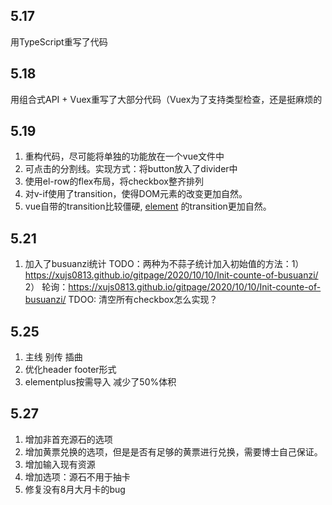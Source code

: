 ## 5.17
用TypeScript重写了代码

## 5.18
用组合式API + Vuex重写了大部分代码（Vuex为了支持类型检查，还是挺麻烦的

## 5.19
1. 重构代码，尽可能将单独的功能放在一个vue文件中
2. 可点击的分割线。实现方式：将button放入了divider中
3. 使用el-row的flex布局，将checkbox整齐排列
4. 对v-if使用了transition，使得DOM元素的改变更加自然。
5. vue自带的transition比较僵硬, [element](https://element-plus.org/zh-CN/guide/transitions.html#collapse-%E6%8A%98%E5%8F%A0%E9%9D%A2%E6%9D%BF) 的transition更加自然。

## 5.21
1. 加入了busuanzi统计
TODO：两种为不蒜子统计加入初始值的方法：1）https://xujs0813.github.io/gitpage/2020/10/10/Init-counte-of-busuanzi/ 2） 轮询：https://xujs0813.github.io/gitpage/2020/10/10/Init-counte-of-busuanzi/
TDOO: 清空所有checkbox怎么实现？

## 5.25
1. 主线 别传 插曲
2. 优化header footer形式
3. elementplus按需导入 减少了50%体积

## 5.27
1. 增加非首充源石的选项
2. 增加黄票兑换的选项，但是是否有足够的黄票进行兑换，需要博士自己保证。
3. 增加输入现有资源
4. 增加选项：源石不用于抽卡
5. 修复没有8月大月卡的bug